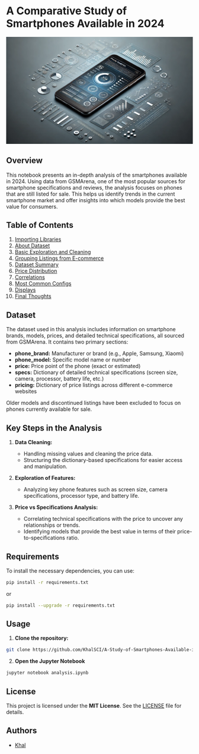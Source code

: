 # A Comparative Study of Smartphones Available in 2024

![Smartphone Banner](phone_image2.webp)

## Overview

This notebook presents an in-depth analysis of the smartphones available in 2024. Using data from GSMArena, one of the most popular sources for smartphone specifications and reviews, the analysis focuses on phones that are still listed for sale. This helps us identify trends in the current smartphone market and offer insights into which models provide the best value for consumers.

## Table of Contents

1. [Importing Libraries](#1)
2. [About Dataset](#2)
3. [Basic Exploration and Cleaning](#3)
4. [Grouping Listings from E-commerce](#4)
5. [Dataset Summary](#5)
6. [Price Distribution](#6)
7. [Correlations](#6)
8. [Most Common Configs](#6)
9. [Displays](#6)
10. [Final Thoughts](#6)

## Dataset

The dataset used in this analysis includes information on smartphone brands, models, prices, and detailed technical specifications, all sourced from GSMArena. It contains two primary sections:

- **phone_brand:** Manufacturer or brand (e.g., Apple, Samsung, Xiaomi)
- **phone_model:** Specific model name or number
- **price:** Price point of the phone (exact or estimated)
- **specs:** Dictionary of detailed technical specifications (screen size, camera, processor, battery life, etc.)
- **pricing:** Dictionary of price listings across different e-commerce websites

Older models and discontinued listings have been excluded to focus on phones currently available for sale.

## Key Steps in the Analysis

1. **Data Cleaning:** 
    - Handling missing values and cleaning the price data.
    - Structuring the dictionary-based specifications for easier access and manipulation.
    
2. **Exploration of Features:**
    - Analyzing key phone features such as screen size, camera specifications, processor type, and battery life.
    
3. **Price vs Specifications Analysis:**
    - Correlating technical specifications with the price to uncover any relationships or trends.
    - Identifying models that provide the best value in terms of their price-to-specifications ratio.
    
## Requirements

To install the necessary dependencies, you can use:

```bash
pip install -r requirements.txt
```
or
```bash
pip install --upgrade -r requirements.txt
```
## Usage
1. **Clone the repository:**
```bash
git clone https://github.com/KhalSCI/A-Study-of-Smartphones-Available-in-2024.git
```
2. **Open the Jupyter Notebook**
```bash
jupyter notebook analysis.ipynb
```
## License

This project is licensed under the **MIT License**. See the [LICENSE](LICENSE) file for details.

## Authors

- [Khal](https://github.com/KhalSCI)
